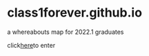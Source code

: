 # class1forever.github.io

a whereabouts map for 2022.1 graduates

click[here](https://calvin-xia.github.io/class1forever.github.io/)to enter
